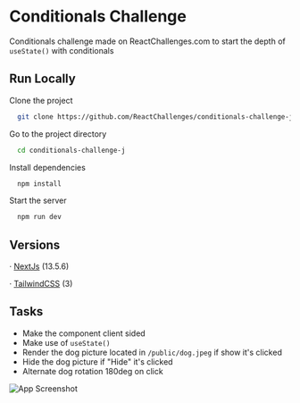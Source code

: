 
# Conditionals Challenge

Conditionals challenge made on ReactChallenges.com to start the depth of ```useState()``` with conditionals



## Run Locally

Clone the project

```bash
  git clone https://github.com/ReactChallenges/conditionals-challenge-j
```

Go to the project directory

```bash
  cd conditionals-challenge-j
```

Install dependencies

```bash
  npm install
```

Start the server

```bash
  npm run dev
```


## Versions

· [NextJs](https://nextjs.org) (13.5.6)

· [TailwindCSS](https://tailwindcss.com) (3)


## Tasks

+ Make the component client sided
+ Make use of ```useState()```
+ Render the dog picture located in ```/public/dog.jpeg``` if show it's clicked
+ Hide the dog picture if "Hide" it's clicked
+ Alternate dog rotation 180deg on click


![App Screenshot](https://reactchallenges.com/challenges/conditional-challenge.gif)

